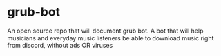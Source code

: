 # grub-bot
An open source repo that will document grub bot. A bot that will help musicians and everyday music listeners be able to download music right from discord, without ads OR viruses

